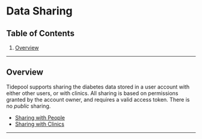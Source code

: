 <!-- omit in toc -->
# Data Sharing

<!-- omit in toc -->
## Table of Contents

1. [Overview](#overview)

---

## Overview

Tidepool supports sharing the diabetes data stored in a user account with either other users, or with clinics.
All sharing is based on permissions granted by the account owner, and requires a valid access token. There is no _public_ sharing.

* [Sharing with People](./data-sharing/people.md)
* [Sharing with Clinics](./data-sharing/clinics.md)

---
